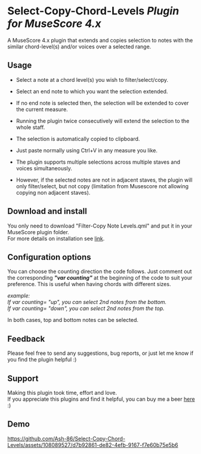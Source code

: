 # Select-Copy-Chord-Levels *Plugin for MuseScore 4.x*
 A MuseScore 4.x plugin that extends and copies selection to notes with the similar chord-level(s) and/or voices over a selected range.  

 ## Usage
 - Select a note at a chord level(s) you wish to filter/select/copy.
   
 - Select an end note to which you want the selection extended.
    
 - If no end note is selected then, the selection will be extended to cover the current measure.

 - Running the plugin twice consecutively will extend the selection to the whole staff.
   
 - The selection is automatically copied to clipboard.
   
 - Just paste normally using Ctrl+V in any measure you like.  

 - The plugin supports multiple selections across multiple staves and voices simultaneously. 

 - However, if the selected notes are not in adjacent staves, the plugin will only filter/select, but not copy (limitation from Musescore not allowing copying non adjacent staves).

 ## Download and install
 You only need to download "Filter-Copy Note Levels.qml" and put it in your MuseScore plugin folder.  
 For more details on installation see [link](https://musescore.org/en/handbook/3/plugins#installation).

 ## Configuration options
 You can choose the counting direction the code follows. Just comment out the corresponding ***"var counting"*** at the beginning of the code to suit your preference. 
 This is useful when having chords with different sizes.
 
 *example:  
 If var counting= "up", you can select 2nd notes from the bottom.   
 If var counting= "down", you can select 2nd notes from the top.*

 In both cases, top and bottom notes can be selected. 
 
 ## Feedback
 Please feel free to send any suggestions, bug reports, or just let me know if you find the plugin helpful  :)

 ## Support 
 Making this plugin took time, effort and love.   
 If you appreciate this plugins and find it helpful, you can buy me a beer
 [here](https://www.paypal.com/donate/?hosted_button_id=BH676KMHGVHC8) :)


 ## Demo
 https://github.com/Ash-86/Select-Copy-Chord-Levels/assets/108089527/d7b92861-de82-4efb-9167-f7e60b75e5b6

